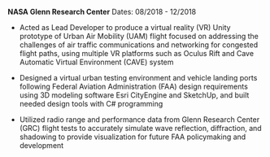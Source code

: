 **NASA Glenn Research Center**
Dates: 08/2018 - 12/2018

- Acted as Lead Developer to produce a virtual reality (VR) Unity prototype of Urban Air Mobility (UAM) flight focused on addressing the challenges of air traffic communications and networking for congested flight paths, using multiple VR platforms such as Oculus Rift and Cave Automatic Virtual Environment (CAVE) system

- Designed a virtual urban testing environment and vehicle landing ports following Federal Aviation Administration (FAA) design requirements using 3D modeling software Esri CityEngine and SketchUp, and built needed design tools with C# programming

- Utilized radio range and performance data from Glenn Research Center (GRC) flight tests to accurately simulate wave reflection, diffraction, and shadowing to provide visualization for future FAA policymaking and development
